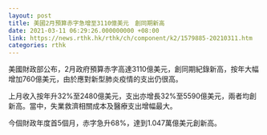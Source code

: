 ```yaml
---
layout: post
title: 美國2月預算赤字急增至3110億美元　創同期新高
date: 2021-03-11 06:29:26.000000000 +08:00
link: https://news.rthk.hk/rthk/ch/component/k2/1579885-20210311.htm
categories: rthk
---
```


美國財政部公布，2月政府預算赤字高達3110億美元，創同期紀錄新高，按年大幅增加760億美元，由於應對新型肺炎疫情的支出仍很高。

上月收入按年升32%至2480億美元，支出亦增長32%至5590億美元，兩者均創新高。當中，失業救濟相關成本及醫療支出增幅最大。

今個財政年度首5個月，赤字急升68%，達到1.047萬億美元創新高。
